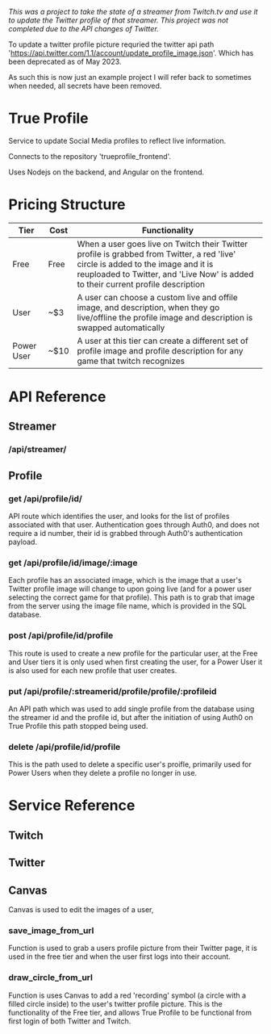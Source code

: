 *This was a project to take the state of a streamer from Twitch.tv and use it to update the Twitter profile of that streamer.  This project was not completed due to the API changes of Twitter.*

To update a twitter profile picture requried the twitter api path 'https://api.twitter.com/1.1/account/update_profile_image.json'.  Which has been deprecated as of May 2023.

As such this is now just an example project I will refer back to sometimes when needed, all secrets have been removed.

# True Profile
Service to update Social Media profiles to reflect live information.

Connects to the repository 'trueprofile_frontend'.

Uses Nodejs on the backend, and Angular on the frontend.

# Pricing Structure

| Tier | Cost | Functionality |
|------|------|-----------------------------------------------------------------------------------------------------------------------------------------------------------------|
| Free | Free | When a user goes live on Twitch their Twitter profile is grabbed from Twitter, a red 'live' circle is added to the image and it is reuploaded to Twitter, and 'Live Now' is added to their current profile description |
| User | ~$3 | A user can choose a custom live and offile image, and description, when they go live/offline the profile image and description is swapped automatically |
| Power User | ~$10 | A user at this tier can create a different set of profile image and profile description for any game that twitch recognizes |

# API Reference
## Streamer

### /api/streamer/

## Profile

### get /api/profile/id/
API route which identifies the user, and looks for the list of profiles associated with that user. Authentication goes through Auth0, and does not require a id number, their id is grabbed through Auth0's authentication payload.

### get /api/profile/id/image/:image
Each profile has an associated image, which is the image that a user's Twitter profile image will change to upon going live (and for a power user selecting the correct game for that profile).  This path is to grab that image from the server using the image file name, which is provided in the SQL database.

### post /api/profile/id/profile
This route is used to create a new profile for the particular user, at the Free and User tiers it is only used when first creating the user, for a Power User it is also used for each new profile that user creates.

### put /api/profile/:streamerid/profile/profile/:profileid
An API path which was used to add single profile from the database using the streamer id and the profile id, but after the initiation of using Auth0 on True Profile this path stopped being used.

### delete /api/profile/id/profile
This is the path used to delete a specific user's proifle, primarily used for Power Users when they delete a profile no longer in use. 

# Service Reference

## Twitch

### 

## Twitter

###

## Canvas
Canvas is used to edit the images of a user, 

### save_image_from_url
Function is used to grab a users profile picture from their Twitter page, it is used in the free tier and when the user first logs into their account.

### draw_circle_from_url 
Function is uses Canvas to add a red 'recording' symbol (a circle with a filled circle inside) to the user's twitter profile picture.  This is the functionality of the Free tier, and allows True Profile to be functional from first login of both Twitter and Twitch. 
